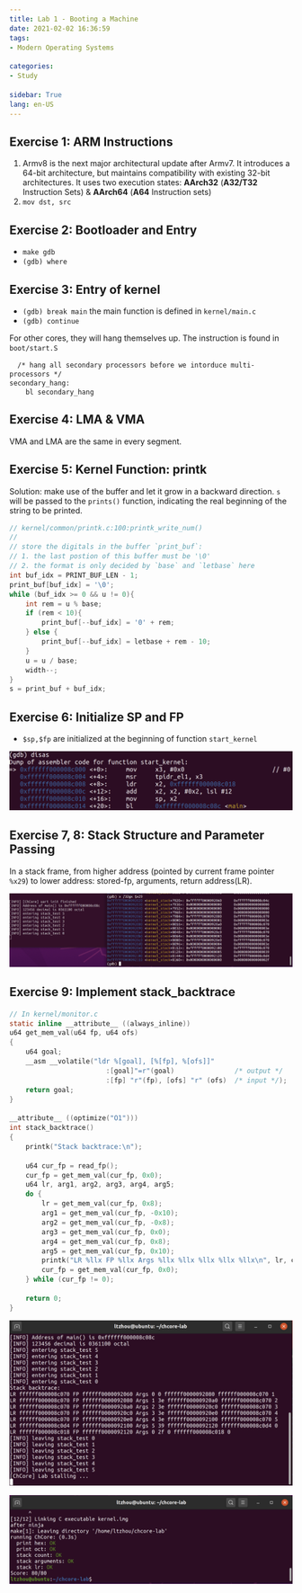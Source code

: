 ```yaml
---
title: Lab 1 - Booting a Machine
date: 2021-02-02 16:36:59
tags: 
- Modern Operating Systems

categories: 
- Study

sidebar: True
lang: en-US
---
```



<!--more-->

## Exercise 1: ARM Instructions

1. Armv8 is the next major architectural update after Armv7. It introduces a 64-bit architecture, but maintains compatibility with existing 32-bit architectures. It uses two execution states: **AArch32** (**A32/T32** Instruction Sets) & **AArch64** (**A64** Instruction sets)
2. `mov dst, src`


## Exercise 2: Bootloader and Entry

- `make gdb`
- `(gdb) where`


## Exercise 3: Entry of kernel

- `(gdb) break main` the main function is defined in `kernel/main.c`
- `(gdb) continue`

For other cores, they will hang themselves up. The instruction is found in `boot/start.S`
```
  /* hang all secondary processors before we intorduce multi-processors */
secondary_hang:
	bl secondary_hang
```

## Exercise 4: LMA & VMA

VMA and LMA are the same in every segment.

## Exercise 5: Kernel Function: printk

Solution: make use of the buffer and let it grow in a backward direction. `s` will be passed to the `prints()` function, indicating the real beginning of the string to be printed.

```C
// kernel/common/printk.c:100:printk_write_num()
//
// store the digitals in the buffer `print_buf`:
// 1. the last postion of this buffer must be '\0'
// 2. the format is only decided by `base` and `letbase` here
int buf_idx = PRINT_BUF_LEN - 1;
print_buf[buf_idx] = '\0';
while (buf_idx >= 0 && u != 0){
    int rem = u % base;
    if (rem < 10){
        print_buf[--buf_idx] = '0' + rem;
    } else {
        print_buf[--buf_idx] = letbase + rem - 10;
    }
    u = u / base;
    width--;
}
s = print_buf + buf_idx;
```

## Exercise 6: Initialize SP and FP

- `$sp,$fp` are initialized at the beginning of function `start_kernel`

![](./img/02-02-16-15-23.png)


## Exercise 7, 8: Stack Structure and Parameter Passing

In a stack frame, from higher address (pointed by current frame pointer `%x29`) to lower address: stored-fp, arguments, return address(LR).

![](./img/02-02-15-54-01.png)

## Exercise 9: Implement stack_backtrace


```C
// In kernel/monitor.c
static inline __attribute__ ((always_inline))
u64 get_mem_val(u64 fp, u64 ofs)
{
	u64 goal;
	__asm __volatile("ldr %[goal], [%[fp], %[ofs]]"
						:[goal]"=r"(goal)               /* output */
						:[fp] "r"(fp), [ofs] "r" (ofs)  /* input */);
	return goal;
}

__attribute__ ((optimize("O1")))
int stack_backtrace()
{
	printk("Stack backtrace:\n");

	u64 cur_fp = read_fp();
	cur_fp = get_mem_val(cur_fp, 0x0);
	u64 lr, arg1, arg2, arg3, arg4, arg5;
	do {
		lr = get_mem_val(cur_fp, 0x8);
		arg1 = get_mem_val(cur_fp, -0x10);
		arg2 = get_mem_val(cur_fp, -0x8);
		arg3 = get_mem_val(cur_fp, 0x0);
		arg4 = get_mem_val(cur_fp, 0x8);
		arg5 = get_mem_val(cur_fp, 0x10);
		printk("LR %llx FP %llx Args %llx %llx %llx %llx %llx\n", lr, cur_fp, arg1, arg2, arg3, arg4, arg5);
		cur_fp = get_mem_val(cur_fp, 0x0);
	} while (cur_fp != 0);

	return 0;
}
```



![](./img/02-02-15-57-26.png)



![](./img/02-02-15-58-10.png)
